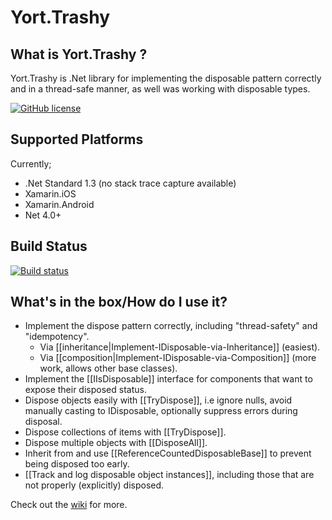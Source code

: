 # Yort.Trashy

## What is Yort.Trashy ?
Yort.Trashy is .Net library for implementing the disposable pattern correctly and in a thread-safe manner, as well was working with disposable types.

[![GitHub license](https://img.shields.io/github/license/mashape/apistatus.svg)](https://github.com/Yortw/Yort.Trashy/blob/master/LICENSE.md) 


## Supported Platforms
Currently;

* .Net Standard 1.3 (no stack trace capture available)
* Xamarin.iOS
* Xamarin.Android
* Net 4.0+

## Build Status
[![Build status](https://ci.appveyor.com/api/projects/status/8jw3sdsikltac4yr?svg=true)](https://ci.appveyor.com/project/Yortw/yort-trashy)

## What's in the box/How do I use it?

* Implement the dispose pattern correctly, including "thread-safety" and "idempotency".
    * Via [[inheritance|Implement-IDisposable-via-Inheritance]] (easiest).
    * Via [[composition|Implement-IDisposable-via-Composition]] (more work, allows other base classes).
* Implement the [[IIsDisposable]] interface for components that want to expose their disposed status.
* Dispose objects easily with [[TryDispose]], i.e ignore nulls, avoid manually casting to IDisposable, optionally suppress errors during disposal.
* Dispose collections of items with [[TryDispose]].
* Dispose multiple objects with [[DisposeAll]].
* Inherit from and use [[ReferenceCountedDisposableBase]] to prevent being disposed too early.
* [[Track and log disposable object instances]], including those that are not properly (explicitly) disposed.


Check out the [wiki](https://github.com/Yortw/Yort.Trashy/wiki) for more.
